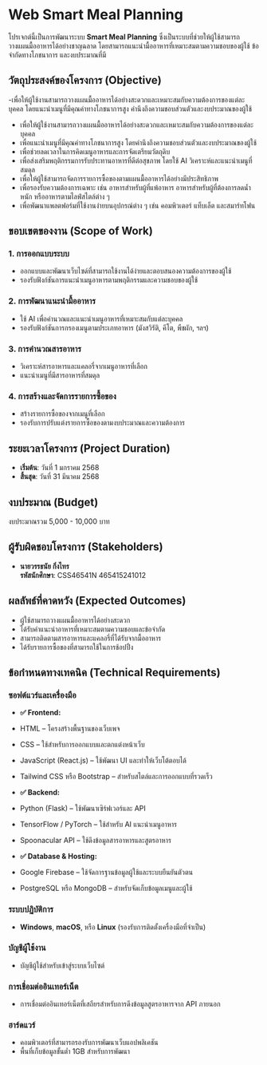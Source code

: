 # Web Smart Meal Planning

โปรเจกต์นี้เป็นการพัฒนาระบบ **Smart Meal Planning** ซึ่งเป็นระบบที่ช่วยให้ผู้ใช้สามารถวางแผนมื้ออาหารได้อย่างชาญฉลาด โดยสามารถแนะนำมื้ออาหารที่เหมาะสมตามความชอบของผู้ใช้ ข้อจำกัดทางโภชนาการ และงบประมาณที่มี

## วัตถุประสงค์ของโครงการ (Objective)

-เพื่อให้ผู้ใช้งานสามารถวางแผนมื้ออาหารได้อย่างสะดวกและเหมาะสมกับความต้องการของแต่ละบุคคล โดยแนะนำเมนูที่มีคุณค่าทางโภชนาการสูง คำนึงถึงความชอบส่วนตัวและงบประมาณของผู้ใช้
- เพื่อให้ผู้ใช้งานสามารถวางแผนมื้ออาหารได้อย่างสะดวกและเหมาะสมกับความต้องการของแต่ละบุคคล
- เพื่อแนะนำเมนูที่มีคุณค่าทางโภชนาการสูง โดยคำนึงถึงความชอบส่วนตัวและงบประมาณของผู้ใช้
- เพื่อช่วยลดเวลาในการคิดเมนูอาหารและการจัดเตรียมวัตถุดิบ
- เพื่อส่งเสริมพฤติกรรมการรับประทานอาหารที่ดีต่อสุขภาพ โดยใช้ AI วิเคราะห์และแนะนำเมนูที่สมดุล
- เพื่อให้ผู้ใช้สามารถจัดการรายการซื้อของตามแผนมื้ออาหารได้อย่างมีประสิทธิภาพ
- เพื่อรองรับความต้องการเฉพาะ เช่น อาหารสำหรับผู้ที่แพ้อาหาร อาหารสำหรับผู้ที่ต้องการลดน้ำหนัก หรืออาหารตามไลฟ์สไตล์ต่าง ๆ
- เพื่อพัฒนาแพลตฟอร์มที่ใช้งานง่ายบนอุปกรณ์ต่าง ๆ เช่น คอมพิวเตอร์ แท็บเล็ต และสมาร์ทโฟน

## ขอบเขตของงาน (Scope of Work)

### 1. การออกแบบระบบ
- ออกแบบและพัฒนาเว็บไซด์ที่สามารถใช้งานได้ง่ายและตอบสนองความต้องการของผู้ใช้
- รองรับฟังก์ชันการแนะนำเมนูอาหารตามพฤติกรรมและความชอบของผู้ใช้

### 2. การพัฒนาแนะนำมื้ออาหาร
- ใช้ AI เพื่อคำนวณและแนะนำเมนูอาหารที่เหมาะสมกับแต่ละบุคคล
- รองรับฟังก์ชันการกรองเมนูตามประเภทอาหาร (มังสวิรัติ, คีโต, พืชผัก, ฯลฯ)

### 3. การคำนวณสารอาหาร
- วิเคราะห์สารอาหารและแคลอรี่จากเมนูอาหารที่เลือก
- แนะนำเมนูที่มีสารอาหารที่สมดุล

### 4. การสร้างและจัดการรายการซื้อของ
- สร้างรายการซื้อของจากเมนูที่เลือก
- รองรับการปรับแต่งรายการซื้อของตามงบประมาณและความต้องการ

## ระยะเวลาโครงการ (Project Duration)

- **เริ่มต้น**: วันที่ 1 มกราคม 2568
- **สิ้นสุด**: วันที่ 31 มีนาคม 2568

## งบประมาณ (Budget)

งบประมาณรวม 5,000 - 10,000 บาท

## ผู้รับผิดชอบโครงการ (Stakeholders)

- **นายวรรธนัย กิ่งไทร**  
  **รหัสนักศึกษา**: CSS46541N 465415241012

## ผลลัพธ์ที่คาดหวัง (Expected Outcomes)

- ผู้ใช้สามารถวางแผนมื้ออาหารได้อย่างสะดวก
- ได้รับคำแนะนำอาหารที่เหมาะสมตามความชอบและข้อจำกัด
- สามารถติดตามสารอาหารและแคลอรี่ที่ได้รับจากมื้ออาหาร
- ได้รับรายการซื้อของที่สามารถใช้ในการช้อปปิ้ง

## ข้อกำหนดทางเทคนิค (Technical Requirements)

### ซอฟต์แวร์และเครื่องมือ
- **✅ Frontend:**

 - HTML – โครงสร้างพื้นฐานของเว็บเพจ
 - CSS – ใช้สำหรับการออกแบบและตกแต่งหน้าเว็บ
 - JavaScript (React.js) – ใช้พัฒนา UI และทำให้เว็บโต้ตอบได้
- Tailwind CSS หรือ Bootstrap – สำหรับสไตล์และการออกแบบที่รวดเร็ว
- **✅ Backend:**
  
- Python (Flask) – ใช้พัฒนาเซิร์ฟเวอร์และ API
- TensorFlow / PyTorch – ใช้สำหรับ AI แนะนำเมนูอาหาร
- Spoonacular API – ใช้ดึงข้อมูลสารอาหารและสูตรอาหาร
- **✅ Database & Hosting:**

- Google Firebase – ใช้จัดการฐานข้อมูลผู้ใช้และระบบยืนยันตัวตน
- PostgreSQL หรือ MongoDB – สำหรับจัดเก็บข้อมูลเมนูและผู้ใช้

### ระบบปฏิบัติการ
- **Windows**, **macOS**, หรือ **Linux** (รองรับการติดตั้งเครื่องมือที่จำเป็น)

### บัญชีผู้ใช้งาน
- บัญชีผู้ใช้สำหรับเข้าสู่ระบบเว็บไซต์

### การเชื่อมต่ออินเทอร์เน็ต
- การเชื่อมต่ออินเทอร์เน็ตที่เสถียรสำหรับการดึงข้อมูลสูตรอาหารจาก API ภายนอก

### ฮาร์ดแวร์
- คอมพิวเตอร์ที่สามารถรองรับการพัฒนาเว็บแอปพลิเคชัน
- พื้นที่เก็บข้อมูลขั้นต่ำ 1GB สำหรับการพัฒนา

